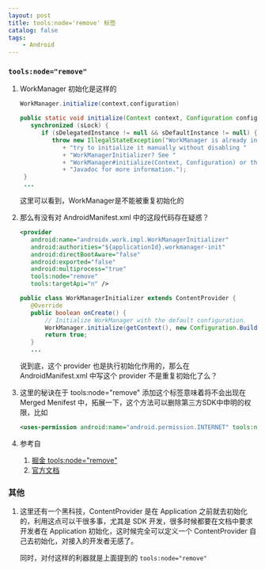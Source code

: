 ```yaml
---
layout: post
title: tools:node='remove' 标签
catalog: false
tags:
    - Android
---
```


### `tools:node="remove"`

1. WorkManager 初始化是这样的

   ```java
   WorkManager.initialize(context,configuration)
   
   public static void initialize(Context context, Configuration configuration) {
      synchronized (sLock) {
         if (sDelegatedInstance != null && sDefaultInstance != null) {
            throw new IllegalStateException("WorkManager is already initialized.  Did you "
               + "try to initialize it manually without disabling "
               + "WorkManagerInitializer? See "
               + "WorkManager#initialize(Context, Configuration) or the class level"
               + "Javadoc for more information.");
    }
    ...
   ```

	这里可以看到，WorkManager是不能被重复初始化的


2. 那么有没有对 AndroidManifest.xml 中的这段代码存在疑惑？

	```xml
   <provider
       android:name="androidx.work.impl.WorkManagerInitializer"
       android:authorities="${applicationId}.workmanager-init"
       android:directBootAware="false"
       android:exported="false"
       android:multiprocess="true"
       tools:node="remove"
       tools:targetApi="n" />

	```

	```java
   public class WorkManagerInitializer extends ContentProvider {
       @Override
       public boolean onCreate() {
           // Initialize WorkManager with the default configuration.
           WorkManager.initialize(getContext(), new Configuration.Builder().build());
           return true;
       }
       ...
	```

   说到底，这个 provider 也是执行初始化作用的，那么在 AndroidManifest.xml  中写这个 provider 不是重复初始化了么？

3. 这里的秘诀在于  tools:node="remove" 添加这个标签意味着将不会出现在 Merged Menifest 中，拓展一下，这个方法可以删除第三方SDK中申明的权限，比如

   ```xml
   <uses-permission android:name="android.permission.INTERNET" tools:node="remove"/>
   ```

4. 参考自
	1. [掘金 tools:node="remove"](https://juejin.im/entry/5c0f10496fb9a04a102f1f50)
	2. [官方文档](https://developer.android.com/studio/build/manifest-merge)

### 其他

1. 这里还有一个黑科技，ContentProvider 是在 Application 之前就去初始化的，利用这点可以干很多事，尤其是 SDK 开发，很多时候都要在文档中要求开发者在 Application 初始化，这时候完全可以定义一个 ContentProvider 自己去初始化，对接入的开发者无感了。

   同时，对付这样的利器就是上面提到的 `tools:node="remove"`

    